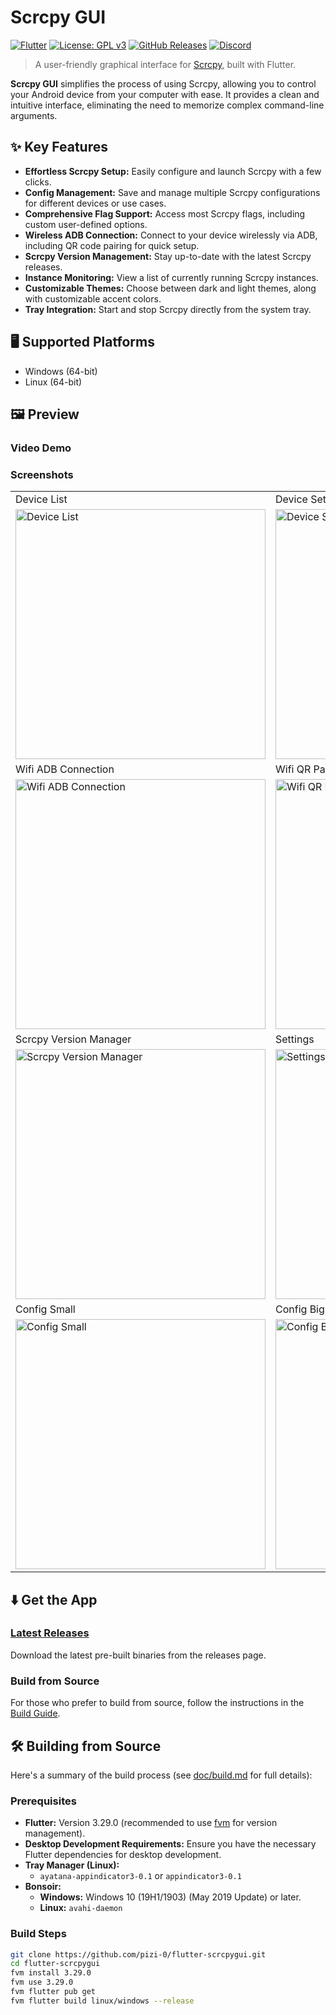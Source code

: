 # Scrcpy GUI

[![Flutter](https://img.shields.io/badge/Flutter-02569B?logo=flutter&logoColor=white)](https://flutter.dev/)
[![License: GPL v3](https://img.shields.io/badge/License-GPLv3-blue.svg)](https://www.gnu.org/licenses/gpl-3.0)
[![GitHub Releases](https://img.shields.io/github/v/release/pizi-0/flutter-scrcpygui?include_prereleases&style=flat)](https://github.com/pizi-0/flutter-scrcpygui/releases)
[![Discord](https://img.shields.io/badge/scrcpygui-white?logo=discord&style=flat)](https://discord.gg/ZdV5DAxd8Y)


> A user-friendly graphical interface for [Scrcpy](https://github.com/Genymobile/scrcpy), built with Flutter.

**Scrcpy GUI** simplifies the process of using Scrcpy, allowing you to control your Android device from your computer with ease. It provides a clean and intuitive interface, eliminating the need to memorize complex command-line arguments.

## ✨ Key Features

*   **Effortless Scrcpy Setup:** Easily configure and launch Scrcpy with a few clicks.
*   **Config Management:** Save and manage multiple Scrcpy configurations for different devices or use cases.
*   **Comprehensive Flag Support:** Access most Scrcpy flags, including custom user-defined options.
*   **Wireless ADB Connection:** Connect to your device wirelessly via ADB, including QR code pairing for quick setup.
*   **Scrcpy Version Management:** Stay up-to-date with the latest Scrcpy releases.
*   **Instance Monitoring:** View a list of currently running Scrcpy instances.
*   **Customizable Themes:** Choose between dark and light themes, along with customizable accent colors.
*   **Tray Integration:** Start and stop Scrcpy directly from the system tray.

## 🖥️ Supported Platforms

*   Windows (64-bit)
*   Linux (64-bit)

## 🖼️ Preview

### Video Demo

<!-- Add a link to your video demo here if you have one -->
<!-- [Watch the Video Demo](link-to-your-video) -->

### Screenshots

|                                    |                                   |
| :--------------------------------- | :-------------------------------- |
| Device List                        | Device Settings                   |
| <img src="https://private-user-images.githubusercontent.com/180246423/427031560-dd71be6b-1bd3-4046-bb4b-8eb9771c4faa.jpg?jwt=eyJhbGciOiJIUzI1NiIsInR5cCI6IkpXVCJ9.eyJpc3MiOiJnaXRodWIuY29tIiwiYXVkIjoicmF3LmdpdGh1YnVzZXJjb250ZW50LmNvbSIsImtleSI6ImtleTUiLCJleHAiOjE3NDI5OTg1ODYsIm5iZiI6MTc0Mjk5ODI4NiwicGF0aCI6Ii8xODAyNDY0MjMvNDI3MDMxNTYwLWRkNzFiZTZiLTFiZDMtNDA0Ni1iYjRiLThlYjk3NzFjNGZhYS5qcGc_WC1BbXotQWxnb3JpdGhtPUFXUzQtSE1BQy1TSEEyNTYmWC1BbXotQ3JlZGVudGlhbD1BS0lBVkNPRFlMU0E1M1BRSzRaQSUyRjIwMjUwMzI2JTJGdXMtZWFzdC0xJTJGczMlMkZhd3M0X3JlcXVlc3QmWC1BbXotRGF0ZT0yMDI1MDMyNlQxNDExMjZaJlgtQW16LUV4cGlyZXM9MzAwJlgtQW16LVNpZ25hdHVyZT1hNjZlZTdhYTFlNDcwYjcxYTRiNWNiMGZlNjlmY2E2ZTA1MTRkYThhODYxZGEwM2I3MjBhYzEzMDk0ODYzOTE2JlgtQW16LVNpZ25lZEhlYWRlcnM9aG9zdCJ9.hdr-pFyfiH2PmoLjvLWr_jZxMmJjTO1ai1XwtEotSNU" alt="Device List" width="400"/> | <img src="https://private-user-images.githubusercontent.com/180246423/427031557-b5212343-625b-48ba-abbd-d071b9c03f44.jpg?jwt=eyJhbGciOiJIUzI1NiIsInR5cCI6IkpXVCJ9.eyJpc3MiOiJnaXRodWIuY29tIiwiYXVkIjoicmF3LmdpdGh1YnVzZXJjb250ZW50LmNvbSIsImtleSI6ImtleTUiLCJleHAiOjE3NDI5OTg1ODYsIm5iZiI6MTc0Mjk5ODI4NiwicGF0aCI6Ii8xODAyNDY0MjMvNDI3MDMxNTU3LWI1MjEyMzQzLTYyNWItNDhiYS1hYmJkLWQwNzFiOWMwM2Y0NC5qcGc_WC1BbXotQWxnb3JpdGhtPUFXUzQtSE1BQy1TSEEyNTYmWC1BbXotQ3JlZGVudGlhbD1BS0lBVkNPRFlMU0E1M1BRSzRaQSUyRjIwMjUwMzI2JTJGdXMtZWFzdC0xJTJGczMlMkZhd3M0X3JlcXVlc3QmWC1BbXotRGF0ZT0yMDI1MDMyNlQxNDExMjZaJlgtQW16LUV4cGlyZXM9MzAwJlgtQW16LVNpZ25hdHVyZT0wZWZmOWQzYWY3OWM3OGZlNzJhYThiMjFiMTBlNWJkNzhlODVhNzc5M2ViYjE3N2FjYzA2MzE2MmVhNmM1Y2Y5JlgtQW16LVNpZ25lZEhlYWRlcnM9aG9zdCJ9.hqJrKf1VCA4a0E8Zy5-zo9clETibOBFkElDJwQ9VSkc" alt="Device Settings" width="400"/> |
| Wifi ADB Connection                | Wifi QR Pairing                   |
| <img src="https://private-user-images.githubusercontent.com/180246423/427031556-95f29e1b-05b5-48d6-a578-fa0055d0e160.jpg?jwt=eyJhbGciOiJIUzI1NiIsInR5cCI6IkpXVCJ9.eyJpc3MiOiJnaXRodWIuY29tIiwiYXVkIjoicmF3LmdpdGh1YnVzZXJjb250ZW50LmNvbSIsImtleSI6ImtleTUiLCJleHAiOjE3NDI5OTg1ODYsIm5iZiI6MTc0Mjk5ODI4NiwicGF0aCI6Ii8xODAyNDY0MjMvNDI3MDMxNTU2LTk1ZjI5ZTFiLTA1YjUtNDhkNi1hNTc4LWZhMDA1NWQwZTE2MC5qcGc_WC1BbXotQWxnb3JpdGhtPUFXUzQtSE1BQy1TSEEyNTYmWC1BbXotQ3JlZGVudGlhbD1BS0lBVkNPRFlMU0E1M1BRSzRaQSUyRjIwMjUwMzI2JTJGdXMtZWFzdC0xJTJGczMlMkZhd3M0X3JlcXVlc3QmWC1BbXotRGF0ZT0yMDI1MDMyNlQxNDExMjZaJlgtQW16LUV4cGlyZXM9MzAwJlgtQW16LVNpZ25hdHVyZT1jZmFhMjZkNTM2YTBmYTRmNjVmMWFmOTkzYjUwNGE2NWEzYWJjMzFlYjYwYzFjOTFkNzFiODc4NDcyNmEzY2ZjJlgtQW16LVNpZ25lZEhlYWRlcnM9aG9zdCJ9.7pmZVjYzPQ9rlIr-8NS4J3ynBQ7YzPEg4Q3ZMS7Z2sI" alt="Wifi ADB Connection" width="400"/> | <img src="https://private-user-images.githubusercontent.com/180246423/427031555-1eb59543-f6a2-48f3-8b74-a870d766e912.jpg?jwt=eyJhbGciOiJIUzI1NiIsInR5cCI6IkpXVCJ9.eyJpc3MiOiJnaXRodWIuY29tIiwiYXVkIjoicmF3LmdpdGh1YnVzZXJjb250ZW50LmNvbSIsImtleSI6ImtleTUiLCJleHAiOjE3NDI5OTg1ODYsIm5iZiI6MTc0Mjk5ODI4NiwicGF0aCI6Ii8xODAyNDY0MjMvNDI3MDMxNTU1LTFlYjU5NTQzLWY2YTItNDhmMy04Yjc0LWE4NzBkNzY2ZTkxMi5qcGc_WC1BbXotQWxnb3JpdGhtPUFXUzQtSE1BQy1TSEEyNTYmWC1BbXotQ3JlZGVudGlhbD1BS0lBVkNPRFlMU0E1M1BRSzRaQSUyRjIwMjUwMzI2JTJGdXMtZWFzdC0xJTJGczMlMkZhd3M0X3JlcXVlc3QmWC1BbXotRGF0ZT0yMDI1MDMyNlQxNDExMjZaJlgtQW16LUV4cGlyZXM9MzAwJlgtQW16LVNpZ25hdHVyZT04ZjA0YjRiNzZhZDllZjA1ZDVmODkyNjg0ZWZlZDFmMWQ5NWJkNGUxNjQzNGRmMzJkNDYyYWIxOTg3OTFlYjQyJlgtQW16LVNpZ25lZEhlYWRlcnM9aG9zdCJ9.Do3_qxUGGfWgHIext8EiFTi-5pJYo63hIruYpJNKfHw" alt="Wifi QR Pairing" width="400"/> |
| Scrcpy Version Manager             | Settings                          |
| <img src="https://private-user-images.githubusercontent.com/180246423/427031561-0f5d6b7e-5ec8-41ee-935d-cb859ec07033.jpg?jwt=eyJhbGciOiJIUzI1NiIsInR5cCI6IkpXVCJ9.eyJpc3MiOiJnaXRodWIuY29tIiwiYXVkIjoicmF3LmdpdGh1YnVzZXJjb250ZW50LmNvbSIsImtleSI6ImtleTUiLCJleHAiOjE3NDI5OTg1ODYsIm5iZiI6MTc0Mjk5ODI4NiwicGF0aCI6Ii8xODAyNDY0MjMvNDI3MDMxNTYxLTBmNWQ2YjdlLTVlYzgtNDFlZS05MzVkLWNiODU5ZWMwNzAzMy5qcGc_WC1BbXotQWxnb3JpdGhtPUFXUzQtSE1BQy1TSEEyNTYmWC1BbXotQ3JlZGVudGlhbD1BS0lBVkNPRFlMU0E1M1BRSzRaQSUyRjIwMjUwMzI2JTJGdXMtZWFzdC0xJTJGczMlMkZhd3M0X3JlcXVlc3QmWC1BbXotRGF0ZT0yMDI1MDMyNlQxNDExMjZaJlgtQW16LUV4cGlyZXM9MzAwJlgtQW16LVNpZ25hdHVyZT0yMGNhNTBkZDMyYjY5ZjRlNTAzZjAwY2Q5MTFmMTcyOTNmODQyMzNhMWVhODRkOWNlYWE3YmZlZjFiZWIyNDQxJlgtQW16LVNpZ25lZEhlYWRlcnM9aG9zdCJ9.JtwkUOYK4SdSZA1Dn5nO6MYw48Tc_uuNGqcrm4P4hj4" alt="Scrcpy Version Manager" width="400"/> | <img src="https://private-user-images.githubusercontent.com/180246423/427031558-57b3131d-1a91-4737-9401-c8aeb40d27cb.jpg?jwt=eyJhbGciOiJIUzI1NiIsInR5cCI6IkpXVCJ9.eyJpc3MiOiJnaXRodWIuY29tIiwiYXVkIjoicmF3LmdpdGh1YnVzZXJjb250ZW50LmNvbSIsImtleSI6ImtleTUiLCJleHAiOjE3NDI5OTg1ODYsIm5iZiI6MTc0Mjk5ODI4NiwicGF0aCI6Ii8xODAyNDY0MjMvNDI3MDMxNTU4LTU3YjMxMzFkLTFhOTEtNDczNy05NDAxLWM4YWViNDBkMjdjYi5qcGc_WC1BbXotQWxnb3JpdGhtPUFXUzQtSE1BQy1TSEEyNTYmWC1BbXotQ3JlZGVudGlhbD1BS0lBVkNPRFlMU0E1M1BRSzRaQSUyRjIwMjUwMzI2JTJGdXMtZWFzdC0xJTJGczMlMkZhd3M0X3JlcXVlc3QmWC1BbXotRGF0ZT0yMDI1MDMyNlQxNDExMjZaJlgtQW16LUV4cGlyZXM9MzAwJlgtQW16LVNpZ25hdHVyZT0wMTYwMTZhMjA4ZGY1OGVlZDc0NjU0NDUzMjQxYjRiMTM4MzJiNzFkN2UyMTkyODkxN2Q3NTVmMjExNzg4ZDc1JlgtQW16LVNpZ25lZEhlYWRlcnM9aG9zdCJ9.ZCZFILln5D0-ssjzvL05QGaac_F4u262ya3YMG7yKB8" alt="Settings" width="400"/> |
| Config Small                       | Config Big                        |
| <img src="https://private-user-images.githubusercontent.com/180246423/427031559-0c58f381-4a3b-4471-8c7e-c485e7b2e007.jpg?jwt=eyJhbGciOiJIUzI1NiIsInR5cCI6IkpXVCJ9.eyJpc3MiOiJnaXRodWIuY29tIiwiYXVkIjoicmF3LmdpdGh1YnVzZXJjb250ZW50LmNvbSIsImtleSI6ImtleTUiLCJleHAiOjE3NDI5OTg1ODYsIm5iZiI6MTc0Mjk5ODI4NiwicGF0aCI6Ii8xODAyNDY0MjMvNDI3MDMxNTU5LTBjNThmMzgxLTRhM2ItNDQ3MS04YzdlLWM0ODVlN2IyZTAwNy5qcGc_WC1BbXotQWxnb3JpdGhtPUFXUzQtSE1BQy1TSEEyNTYmWC1BbXotQ3JlZGVudGlhbD1BS0lBVkNPRFlMU0E1M1BRSzRaQSUyRjIwMjUwMzI2JTJGdXMtZWFzdC0xJTJGczMlMkZhd3M0X3JlcXVlc3QmWC1BbXotRGF0ZT0yMDI1MDMyNlQxNDExMjZaJlgtQW16LUV4cGlyZXM9MzAwJlgtQW16LVNpZ25hdHVyZT1iN2NhMzM0MmZkZDRkYjZlNGY3YTI4MTA3NjRlMWYwZjgzYjUxMzE1MDEzZjhkYjQxYjRmMmRhZTI3YmViMzYzJlgtQW16LVNpZ25lZEhlYWRlcnM9aG9zdCJ9.K5SVY4EwWJdWOw0mZLidHr7DU5Vkq_gpsX6bZmFjozg" alt="Config Small" width="400"/> | <img src="https://private-user-images.githubusercontent.com/180246423/427031562-9f7fb704-ae95-4f5f-85a4-e62e6ae6cb18.jpg?jwt=eyJhbGciOiJIUzI1NiIsInR5cCI6IkpXVCJ9.eyJpc3MiOiJnaXRodWIuY29tIiwiYXVkIjoicmF3LmdpdGh1YnVzZXJjb250ZW50LmNvbSIsImtleSI6ImtleTUiLCJleHAiOjE3NDI5OTg1ODYsIm5iZiI6MTc0Mjk5ODI4NiwicGF0aCI6Ii8xODAyNDY0MjMvNDI3MDMxNTYyLTlmN2ZiNzA0LWFlOTUtNGY1Zi04NWE0LWU2MmU2YWU2Y2IxOC5qcGc_WC1BbXotQWxnb3JpdGhtPUFXUzQtSE1BQy1TSEEyNTYmWC1BbXotQ3JlZGVudGlhbD1BS0lBVkNPRFlMU0E1M1BRSzRaQSUyRjIwMjUwMzI2JTJGdXMtZWFzdC0xJTJGczMlMkZhd3M0X3JlcXVlc3QmWC1BbXotRGF0ZT0yMDI1MDMyNlQxNDExMjZaJlgtQW16LUV4cGlyZXM9MzAwJlgtQW16LVNpZ25hdHVyZT0yZWFmMWUzYTNmZDEzZTUzZGI2YjhjODU2NTRlNzM0NGQwMDMwN2FkMjc1OGVjOWFmMzBiZWRkMTk2ZGY2MDFiJlgtQW16LVNpZ25lZEhlYWRlcnM9aG9zdCJ9.ZIrHIbV55VOY4EKdvJtiQ4bmUhU6LVFegzp8ah8ve-o" alt="Config Big" width="400"/> |

## ⬇️ Get the App

### [Latest Releases](https://github.com/pizi-0/flutter-scrcpygui/releases)

Download the latest pre-built binaries from the releases page.

### Build from Source

For those who prefer to build from source, follow the instructions in the [Build Guide](doc/build.md).

## 🛠️ Building from Source

Here's a summary of the build process (see [doc/build.md](doc/build.md) for full details):

### Prerequisites

*   **Flutter:** Version 3.29.0 (recommended to use [fvm](https://fvm.app/documentation/getting-started/installation) for version management).
*   **Desktop Development Requirements:** Ensure you have the necessary Flutter dependencies for desktop development.
*   **Tray Manager (Linux):**
    *   `ayatana-appindicator3-0.1` or `appindicator3-0.1`
*   **Bonsoir:**
    *   **Windows:** Windows 10 (19H1/1903) (May 2019 Update) or later.
    *   **Linux:** `avahi-daemon`

### Build Steps

```bash
git clone https://github.com/pizi-0/flutter-scrcpygui.git
cd flutter-scrcpygui
fvm install 3.29.0
fvm use 3.29.0
fvm flutter pub get
fvm flutter build linux/windows --release
